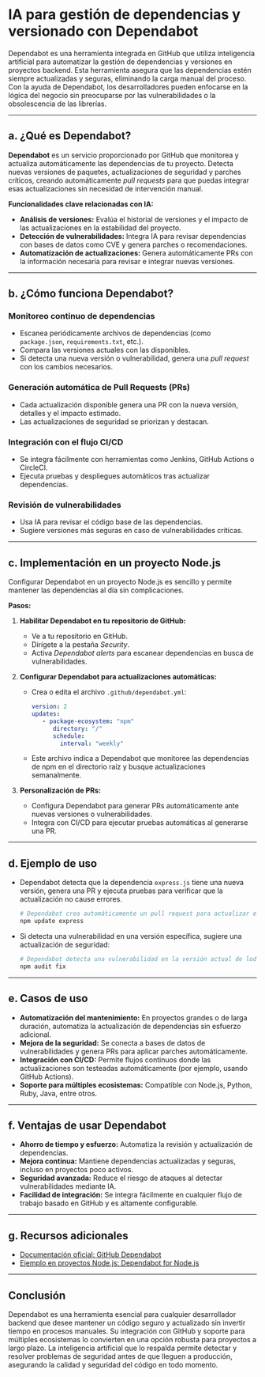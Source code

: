 # IA para gestión de dependencias y versionado con Dependabot

Dependabot es una herramienta integrada en GitHub que utiliza inteligencia artificial para automatizar la gestión de dependencias y versiones en proyectos backend. Esta herramienta asegura que las dependencias estén siempre actualizadas y seguras, eliminando la carga manual del proceso. Con la ayuda de Dependabot, los desarrolladores pueden enfocarse en la lógica del negocio sin preocuparse por las vulnerabilidades o la obsolescencia de las librerías.

---

## a. ¿Qué es Dependabot?

**Dependabot** es un servicio proporcionado por GitHub que monitorea y actualiza automáticamente las dependencias de tu proyecto. Detecta nuevas versiones de paquetes, actualizaciones de seguridad y parches críticos, creando automáticamente _pull requests_ para que puedas integrar esas actualizaciones sin necesidad de intervención manual.

**Funcionalidades clave relacionadas con IA:**

- **Análisis de versiones:** Evalúa el historial de versiones y el impacto de las actualizaciones en la estabilidad del proyecto.
- **Detección de vulnerabilidades:** Integra IA para revisar dependencias con bases de datos como CVE y genera parches o recomendaciones.
- **Automatización de actualizaciones:** Genera automáticamente PRs con la información necesaria para revisar e integrar nuevas versiones.

---

## b. ¿Cómo funciona Dependabot?

### Monitoreo continuo de dependencias

- Escanea periódicamente archivos de dependencias (como `package.json`, `requirements.txt`, etc.).
- Compara las versiones actuales con las disponibles.
- Si detecta una nueva versión o vulnerabilidad, genera una _pull request_ con los cambios necesarios.

### Generación automática de Pull Requests (PRs)

- Cada actualización disponible genera una PR con la nueva versión, detalles y el impacto estimado.
- Las actualizaciones de seguridad se priorizan y destacan.

### Integración con el flujo CI/CD

- Se integra fácilmente con herramientas como Jenkins, GitHub Actions o CircleCI.
- Ejecuta pruebas y despliegues automáticos tras actualizar dependencias.

### Revisión de vulnerabilidades

- Usa IA para revisar el código base de las dependencias.
- Sugiere versiones más seguras en caso de vulnerabilidades críticas.

---

## c. Implementación en un proyecto Node.js

Configurar Dependabot en un proyecto Node.js es sencillo y permite mantener las dependencias al día sin complicaciones.

**Pasos:**

1. **Habilitar Dependabot en tu repositorio de GitHub:**

   - Ve a tu repositorio en GitHub.
   - Dirígete a la pestaña _Security_.
   - Activa _Dependabot alerts_ para escanear dependencias en busca de vulnerabilidades.

2. **Configurar Dependabot para actualizaciones automáticas:**

   - Crea o edita el archivo `.github/dependabot.yml`:

     ```yaml
     version: 2
     updates:
        - package-ecosystem: "npm"
           directory: "/"
           schedule:
             interval: "weekly"
     ```

   - Este archivo indica a Dependabot que monitoree las dependencias de npm en el directorio raíz y busque actualizaciones semanalmente.

3. **Personalización de PRs:**
   - Configura Dependabot para generar PRs automáticamente ante nuevas versiones o vulnerabilidades.
   - Integra con CI/CD para ejecutar pruebas automáticas al generarse una PR.

---

## d. Ejemplo de uso

- Dependabot detecta que la dependencia `express.js` tiene una nueva versión, genera una PR y ejecuta pruebas para verificar que la actualización no cause errores.

  ```bash
  # Dependabot crea automáticamente un pull request para actualizar express.js
  npm update express
  ```

- Si detecta una vulnerabilidad en una versión específica, sugiere una actualización de seguridad:

  ```bash
  # Dependabot detecta una vulnerabilidad en la versión actual de lodash
  npm audit fix
  ```

---

## e. Casos de uso

- **Automatización del mantenimiento:** En proyectos grandes o de larga duración, automatiza la actualización de dependencias sin esfuerzo adicional.
- **Mejora de la seguridad:** Se conecta a bases de datos de vulnerabilidades y genera PRs para aplicar parches automáticamente.
- **Integración con CI/CD:** Permite flujos continuos donde las actualizaciones son testeadas automáticamente (por ejemplo, usando GitHub Actions).
- **Soporte para múltiples ecosistemas:** Compatible con Node.js, Python, Ruby, Java, entre otros.

---

## f. Ventajas de usar Dependabot

- **Ahorro de tiempo y esfuerzo:** Automatiza la revisión y actualización de dependencias.
- **Mejora continua:** Mantiene dependencias actualizadas y seguras, incluso en proyectos poco activos.
- **Seguridad avanzada:** Reduce el riesgo de ataques al detectar vulnerabilidades mediante IA.
- **Facilidad de integración:** Se integra fácilmente en cualquier flujo de trabajo basado en GitHub y es altamente configurable.

---

## g. Recursos adicionales

- [Documentación oficial: GitHub Dependabot](https://docs.github.com/en/code-security/supply-chain-security/keeping-your-dependencies-updated-automatically)
- [Ejemplo en proyectos Node.js: Dependabot for Node.js](https://docs.github.com/en/code-security/supply-chain-security/keeping-your-dependencies-updated-automatically/configuration-options-for-dependency-updates#npm-and-yarn)

---

## Conclusión

Dependabot es una herramienta esencial para cualquier desarrollador backend que desee mantener un código seguro y actualizado sin invertir tiempo en procesos manuales. Su integración con GitHub y soporte para múltiples ecosistemas lo convierten en una opción robusta para proyectos a largo plazo. La inteligencia artificial que lo respalda permite detectar y resolver problemas de seguridad antes de que lleguen a producción, asegurando la calidad y seguridad del código en todo momento.
